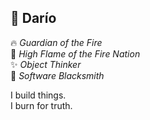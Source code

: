## 🐺 Darío

🔥 _Guardian of the Fire_  
👑 _High Flame of the Fire Nation_  
✨ _Object Thinker_  
💠 _Software Blacksmith_  

I build things.  
I burn for truth.  

<!--
**kamishimoemon/kamishimoemon** is a ✨ _special_ ✨ repository because its `README.md` (this file) appears on your GitHub profile.

Here are some ideas to get you started:

- 🔭 I’m currently working on ...
- 🌱 I’m currently learning ...
- 👯 I’m looking to collaborate on ...
- 🤔 I’m looking for help with ...
- 💬 Ask me about ...
- 📫 How to reach me: ...
- 😄 Pronouns: ...
- ⚡ Fun fact: ...
-->
